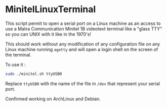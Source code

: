 # MinitelLinuxTerminal

This script permit to open a serial port on a Linux machine as an access to use a Matra Communication Minitel 1B videotext terminal like a "glass TTY" so you can UNIX with it like in the 1970's!

This should work without any modification of any configuration file on any Linux machine running `agetty` and will open a login shell on the screen of the terminal.

To use it : 

```bash
sudo ./minitel.sh ttyUSB0
```

Replace `ttyUSB0` with the name of the file in `/dev` that represent your serial port.

Confirmed working on ArchLinux and Debian.
